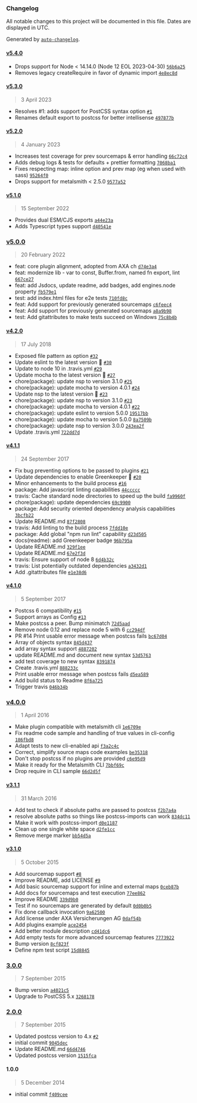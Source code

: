 ### Changelog

All notable changes to this project will be documented in this file. Dates are displayed in UTC.

Generated by [`auto-changelog`](https://github.com/CookPete/auto-changelog).

#### [v5.4.0](https://github.com/metalsmith/postcss/compare/v5.3.0...v5.4.0)

- Drops support for Node &lt; 14.14.0 (Node 12 EOL 2023-04-30) [`56b6a25`](https://github.com/metalsmith/postcss/commit/56b6a257b3c6284dd3b90b1fae44e4afbe8ed3cb)
- Removes legacy createRequire in favor of dynamic import [`4e8ec8d`](https://github.com/metalsmith/postcss/commit/4e8ec8dfc2395f87f3284b006972c6fa4707d109)

#### [v5.3.0](https://github.com/metalsmith/postcss/compare/v5.2.0...v5.3.0)

> 3 April 2023

- Resolves #1: adds support for PostCSS syntax option [`#1`](https://github.com/metalsmith/postcss/issues/1)
- Renames default export to postcss for better intellisense [`497877b`](https://github.com/metalsmith/postcss/commit/497877bb1dee58c7a334787debe3fe1d34957ec9)

#### [v5.2.0](https://github.com/metalsmith/postcss/compare/v5.1.0...v5.2.0)

> 4 January 2023

- Increases test coverage for prev sourcemaps & error handling [`66c72c4`](https://github.com/metalsmith/postcss/commit/66c72c4586ce9358f9cd6551054ee3923d3ceee5)
- Adds debug logs & tests for defaults + prettier formatting [`7068ba1`](https://github.com/metalsmith/postcss/commit/7068ba1ddf369065362e750c260dfe3fb0724c43)
- Fixes respecting map: inline option and prev map (eg when used with sass) [`95264f0`](https://github.com/metalsmith/postcss/commit/95264f066e96437b7efdd5bcd61d0bdbe4726edc)
- Drops support for metalsmith &lt; 2.5.0 [`9577a52`](https://github.com/metalsmith/postcss/commit/9577a5203c201dee9bbf32a9ba1b96bcad3e7ffb)

#### [v5.1.0](https://github.com/metalsmith/postcss/compare/v5.0.0...v5.1.0)

> 15 September 2022

- Provides dual ESM/CJS exports [`a44e23a`](https://github.com/metalsmith/postcss/commit/a44e23a5519f24d50c2fed490e525e68300aeaa3)
- Adds Typescript types support [`d40541e`](https://github.com/metalsmith/postcss/commit/d40541e4200c8435f3b448611720eb559f9b35ad)

### [v5.0.0](https://github.com/metalsmith/postcss/compare/v4.2.0...v5.0.0)

> 20 February 2022

- feat: core plugin alignment, adopted from AXA ch [`d74e3a4`](https://github.com/metalsmith/postcss/commit/d74e3a426e07a76768632359532dbd778fb4e8e4)
- feat: modernize lib - var to const, Buffer.from, named fn export, lint [`667ce27`](https://github.com/metalsmith/postcss/commit/667ce279950f20c8c781d236eddfc3334e93dc9c)
- feat: add Jsdocs, update readme, add badges, add engines.node property [`fb579e1`](https://github.com/metalsmith/postcss/commit/fb579e12c934f0c67652630c772b54d466fc38b8)
- test: add index.html files for e2e tests [`710fd8c`](https://github.com/metalsmith/postcss/commit/710fd8c31eb21a93b62201d0a823929799fe0b41)
- feat: Add support for previously generated sourcemaps [`c6feec4`](https://github.com/metalsmith/postcss/commit/c6feec4063b920efae62a1660c414e9afb18e2b0)
- feat: Add support for previously generated sourcemaps [`a8a9b98`](https://github.com/metalsmith/postcss/commit/a8a9b98835a2418b807406c151f5fcd309a4451c)
- test: Add gitattributes to make tests succeed on Windows [`75c8b4b`](https://github.com/metalsmith/postcss/commit/75c8b4beb21935d9b8f278b716ed47100a0365e7)

#### [v4.2.0](https://github.com/metalsmith/postcss/compare/v4.1.1...v4.2.0)

> 17 July 2018

- Exposed file pattern as option [`#32`](https://github.com/metalsmith/postcss/pull/32)
- Update eslint to the latest version 🚀 [`#30`](https://github.com/metalsmith/postcss/pull/30)
- Update to node 10 in .travis.yml [`#29`](https://github.com/metalsmith/postcss/pull/29)
- Update mocha to the latest version 🚀 [`#27`](https://github.com/metalsmith/postcss/pull/27)
- chore(package): update nsp to version 3.1.0 [`#25`](https://github.com/metalsmith/postcss/pull/25)
- chore(package): update mocha to version 4.0.1 [`#24`](https://github.com/metalsmith/postcss/pull/24)
- Update nsp to the latest version 🚀 [`#23`](https://github.com/metalsmith/postcss/pull/23)
- chore(package): update nsp to version 3.1.0 [`#23`](https://github.com/metalsmith/postcss/issues/23)
- chore(package): update mocha to version 4.0.1 [`#22`](https://github.com/metalsmith/postcss/issues/22)
- chore(package): update eslint to version 5.0.0 [`19517bb`](https://github.com/metalsmith/postcss/commit/19517bb2d0a25cb4d7343037a4bc7177c66fe383)
- chore(package): update mocha to version 5.0.0 [`8a7509b`](https://github.com/metalsmith/postcss/commit/8a7509b9c2ebfc3cb57e7472b9f1b4ccf3c796dc)
- chore(package): update nsp to version 3.0.0 [`243ea2f`](https://github.com/metalsmith/postcss/commit/243ea2f901c8cb6a7be60e9aa76a561a679c3a0d)
- Update .travis.yml [`722dd7d`](https://github.com/metalsmith/postcss/commit/722dd7df6ab9e9f49545a2132324680f801d389a)

#### [v4.1.1](https://github.com/metalsmith/postcss/compare/v4.1.0...v4.1.1)

> 24 September 2017

- Fix bug preventing options to be passed to plugins [`#21`](https://github.com/metalsmith/postcss/pull/21)
- Update dependencies to enable Greenkeeper 🌴 [`#20`](https://github.com/metalsmith/postcss/pull/20)
- Minor enhancements to the build process [`#16`](https://github.com/metalsmith/postcss/pull/16)
- package: Add javascript linting capabilities [`44ccccc`](https://github.com/metalsmith/postcss/commit/44cccccbb80d4d1fa07057138a844652ccad8726)
- travis: Cache standard node directories to speed up the build [`fa9960f`](https://github.com/metalsmith/postcss/commit/fa9960fdf75947a9605d388fd036ebf000c1e7aa)
- chore(package): update dependencies [`69c9900`](https://github.com/metalsmith/postcss/commit/69c9900ead6391a13f379fb995d11b8c496a943b)
- package: Add security oriented dependency analysis capabilities [`3bcfb22`](https://github.com/metalsmith/postcss/commit/3bcfb22767c321d0d089b5df04aacf19c88d9c42)
- Update README.md [`87f2808`](https://github.com/metalsmith/postcss/commit/87f28084e9565dc94495ec8da48d727dfdbfe6ac)
- travis: Add linting to the build process [`7fdd10e`](https://github.com/metalsmith/postcss/commit/7fdd10ef7b279f736814d3d58476552e3829f2ce)
- package: Add global "npm run lint" capability [`d23d505`](https://github.com/metalsmith/postcss/commit/d23d505c62f4482adb886138aeb5ec6a28ba004e)
- docs(readme): add Greenkeeper badge [`96b795a`](https://github.com/metalsmith/postcss/commit/96b795a7bf276cc73f598612a9cb48b98b5736b9)
- Update README.md [`329f1ee`](https://github.com/metalsmith/postcss/commit/329f1ee125d1cc13d0fec0ce884037fe060d3ae8)
- Update README.md [`67e2f3d`](https://github.com/metalsmith/postcss/commit/67e2f3dfb066a4e6b6c571b5b65ec632da7b5981)
- travis: Ensure support of node 8 [`6d4b32c`](https://github.com/metalsmith/postcss/commit/6d4b32c1c815347738f916ab752a11ad5c21baf3)
- travis: List potentially outdated dependencies [`a3432d1`](https://github.com/metalsmith/postcss/commit/a3432d179e4965520104a038fa2656d6c89ae06c)
- Add .gitattributes file [`e1e38d6`](https://github.com/metalsmith/postcss/commit/e1e38d6e41740f2e3309463dd9eed8020951963c)

#### [v4.1.0](https://github.com/metalsmith/postcss/compare/v4.0.0...v4.1.0)

> 5 September 2017

- Postcss 6 compatibility [`#15`](https://github.com/metalsmith/postcss/pull/15)
- Support arrays as Config [`#13`](https://github.com/metalsmith/postcss/pull/13)
- Make postcss a peer. Bump minimatch [`72d5aad`](https://github.com/metalsmith/postcss/commit/72d5aadec2796c10c97d503b4844e154a73102b9)
- Remove node 0.12 and replace node 5 with 6 [`cc294df`](https://github.com/metalsmith/postcss/commit/cc294df62fd6fe1cd0f3abe2c6072fd1c7a32232)
- PR #14 Print usable error message when postcss fails [`bc67d04`](https://github.com/metalsmith/postcss/commit/bc67d04535369f8902695397e980d02e93bc0bf5)
- Array of objects syntax [`845d437`](https://github.com/metalsmith/postcss/commit/845d4375359abcede8659052d092d5a3c5bc3c72)
- add array syntax support [`4887202`](https://github.com/metalsmith/postcss/commit/488720241df1439cc776dd5d74fd8a55c3a6318d)
- update README.md and document new syntax [`53d5763`](https://github.com/metalsmith/postcss/commit/53d5763f87cd1cb2c7f098af234f3914adb22bce)
- add test coverage to new syntax [`8391874`](https://github.com/metalsmith/postcss/commit/83918745c2124dd9bf171d2e35e210d6d2ba12f5)
- Create .travis.yml [`888233c`](https://github.com/metalsmith/postcss/commit/888233c22c7896fdf81c6be8850e9312373b8442)
- Print usable error message when postcss fails [`d5ea589`](https://github.com/metalsmith/postcss/commit/d5ea5899e6a2a9fd70c02cf99a855de6e015f17d)
- Add build status to Readme [`8f6a725`](https://github.com/metalsmith/postcss/commit/8f6a725c948108ac139b90555d32b7cd851089c2)
- Trigger travis [`046b34b`](https://github.com/metalsmith/postcss/commit/046b34bd6174be6515faa76b761a07d839f7bda3)

### [v4.0.0](https://github.com/metalsmith/postcss/compare/v3.1.1...v4.0.0)

> 1 April 2016

- Make plugin compatible with metalsmith cli [`1e6709e`](https://github.com/metalsmith/postcss/commit/1e6709e843951cec204e87592c518b672feffd40)
- Fix readme code sample and handling of true values in cli-config [`186fbd8`](https://github.com/metalsmith/postcss/commit/186fbd844d3ac451e549bcf17f9bb1d035bcbfd5)
- Adapt tests to new cli-enabled api [`f3a2c4c`](https://github.com/metalsmith/postcss/commit/f3a2c4c2e9d10bc7608ba6a59b42ee622d31175d)
- Correct, simplify source maps code examples [`be35318`](https://github.com/metalsmith/postcss/commit/be35318e2e982c475856a3702dc7b94d0a3cb677)
- Don't stop postcss if no plugins are provided [`c6e95d9`](https://github.com/metalsmith/postcss/commit/c6e95d9ba1bc43e8475be5bd3281ff4490facbc4)
- Make it ready for the Metalsmith CLI [`7bbf69c`](https://github.com/metalsmith/postcss/commit/7bbf69c1006d6479ff8215b593f41301d2399787)
- Drop require in CLI sample [`66d2d5f`](https://github.com/metalsmith/postcss/commit/66d2d5faa416bf20951cb15f8dd746f63161467f)

#### [v3.1.1](https://github.com/metalsmith/postcss/compare/v3.1.0...v3.1.1)

> 31 March 2016

- Add test to check if absolute paths are passed to postcss [`f2b7a4a`](https://github.com/metalsmith/postcss/commit/f2b7a4a0f4c09fd3d5351038dfc14b0f0ff9dc2b)
- resolve absolute paths so things like postcss-imports can work [`834dc11`](https://github.com/metalsmith/postcss/commit/834dc11f70dffc4d5bd4a28e9274839745d91288)
- Make it work with postcss-import [`d0e1187`](https://github.com/metalsmith/postcss/commit/d0e1187569882c052f58285c26ecaca93d9917ef)
- Clean up one single white space [`d2fe1cc`](https://github.com/metalsmith/postcss/commit/d2fe1cc45627b7f09ccd0bf88f6adf52a0c24439)
- Remove merge marker [`bb54d5a`](https://github.com/metalsmith/postcss/commit/bb54d5afa9404619dcdb8bccbc83445a16e9ea7f)

#### [v3.1.0](https://github.com/metalsmith/postcss/compare/3.0.0...v3.1.0)

> 5 October 2015

- Add sourcemap support [`#8`](https://github.com/metalsmith/postcss/pull/8)
- Improve README, add LICENSE [`#9`](https://github.com/metalsmith/postcss/pull/9)
- Add basic sourcemap support for inline and external maps [`0ceb87b`](https://github.com/metalsmith/postcss/commit/0ceb87b4d77870effc5bc37d9fb4d0998e21ce56)
- Add docs for sourcemaps and test execution [`77ee862`](https://github.com/metalsmith/postcss/commit/77ee862e3a23cb3d0b9b176ae6b1ca6ca01af645)
- Improve README [`339d9b0`](https://github.com/metalsmith/postcss/commit/339d9b06d1e968427788baae78918bd286071657)
- Test if no sourcemaps are generated by default [`0d0b0b5`](https://github.com/metalsmith/postcss/commit/0d0b0b556ab2435a3e98b1042ed69fe85ee830b3)
- Fix done callback invocation [`9a62500`](https://github.com/metalsmith/postcss/commit/9a62500ef96c97b1e45ccd92c60f0f26f3dda5c4)
- Add license under AXA Versicherungen AG [`0daf54b`](https://github.com/metalsmith/postcss/commit/0daf54b6ccc57662bd019560a1c7c60fa5a3c660)
- Add plugins example [`ace2454`](https://github.com/metalsmith/postcss/commit/ace245456e19f383e68dab75b2a368a1120f0e8e)
- Add better module description [`cd41dc6`](https://github.com/metalsmith/postcss/commit/cd41dc64a04b2b9040ba449c1c8efaa9244abb51)
- Add empty tests for more advanced sourcemap features [`7773922`](https://github.com/metalsmith/postcss/commit/77739227ce66288bc695de70b45894ceb6604fec)
- Bump version [`8cf823f`](https://github.com/metalsmith/postcss/commit/8cf823f808e32a4f47287856179accdb605f5abf)
- Define npm test script [`15d8845`](https://github.com/metalsmith/postcss/commit/15d884598c26ec19372b218e5f7a7f490b12bd0e)

### [3.0.0](https://github.com/metalsmith/postcss/compare/2.0.0...3.0.0)

> 7 September 2015

- Bump version [`a4021c5`](https://github.com/metalsmith/postcss/commit/a4021c519a68e4a7609922aa089294627e7c18c2)
- Upgrade to PostCSS 5.x [`3268178`](https://github.com/metalsmith/postcss/commit/32681782c44d353c248be8ac810ab6bc5718e653)

### [2.0.0](https://github.com/metalsmith/postcss/compare/1.0.0...2.0.0)

> 7 September 2015

- Updated postcss version to 4.x [`#2`](https://github.com/metalsmith/postcss/pull/2)
- initial commit [`9045dec`](https://github.com/metalsmith/postcss/commit/9045dec5cef142daf1cb9d02512e0d2d7b029248)
- Update README.md [`66d4746`](https://github.com/metalsmith/postcss/commit/66d4746f671dbe5ab46c8d9f04747cf1dde6ccc2)
- Updated postcss version [`1515fca`](https://github.com/metalsmith/postcss/commit/1515fca350bfabac57ca3718f15bd5277f6db1bb)

#### 1.0.0

> 5 December 2014

- initial commit [`f409cee`](https://github.com/metalsmith/postcss/commit/f409cee95c972d6dc06df4cea1288bb8d9e953d4)
